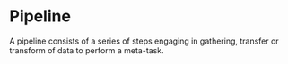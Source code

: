 # Pipeline

A pipeline consists of a series of steps engaging in gathering, transfer or transform of data to perform a meta-task.

 
